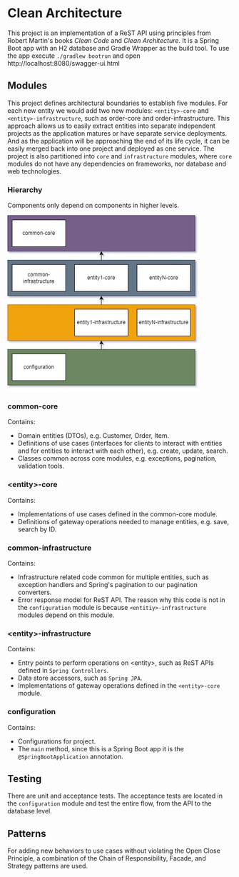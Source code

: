 # Clean Architecture
This project is an implementation of a ReST API using principles from Robert Martin's books <i>Clean Code</i> and <i>Clean Architecture</i>. It is a Spring Boot app with an H2 database and Gradle Wrapper as the build tool. To use the app execute ```./gradlew bootrun``` and open http://localhost:8080/swagger-ui.html
 
## Modules
This project defines architectural boundaries to establish five modules. For each new entity we would add two new modules: `<entity>-core` and `<entity>-infrastructure`, such as order-core and order-infrastructure. This approach allows us to easily extract entities into separate independent projects as the application matures or have separate service deployments. And as the application will be approaching the end of its life cycle, it can be easily merged back into one project and deployed as one service. The project is also partitioned into `core` and `infrastructure` modules, where `core` modules do not have any dependencies on frameworks, nor database and web technologies.

### Hierarchy
Components only depend on components in higher levels.

![Modules graph](CleanArchitectureModulesHierarchy.jpg)

### common-core
Contains:
* Domain entities (DTOs), e.g. Customer, Order, Item.
* Definitions of use cases (interfaces for clients to interact with entities and for entities to interact with each other), e.g. create, update, search.
* Classes common across core modules, e.g. exceptions, pagination, validation tools.

### \<entity\>-core
Contains:
* Implementations of use cases defined in the common-core module.
* Definitions of gateway operations needed to manage entities, e.g. save, search by ID.

### common-infrastructure
Contains:
* Infrastructure related code common for multiple entities, such as exception handlers and Spring's pagination to our pagination converters.
* Error response model for ReST API.
The reason why this code is not in the `configuration` module is because `<entitiy>-infrastructure` modules depend on this module.

### \<entity\>-infrastructure
Contains:
* Entry points to perform operations on \<entity\>, such as ReST APIs defined in `Spring Controllers`.
* Data store accessors, such as `Spring JPA`.
* Implementations of gateway operations defined in the `<entity>-core` module.

### configuration
Contains:
* Configurations for project.
* The `main` method, since this is a Spring Boot app it is the `@SpringBootApplication` annotation.

## Testing
There are unit and acceptance tests. The acceptance tests are located in the `configuration` module and test the entire flow, from the API to the database level.

## Patterns
For adding new behaviors to use cases without violating the Open Close Principle, a combination of the Chain of Responsibility, Facade, and Strategy patterns are used.